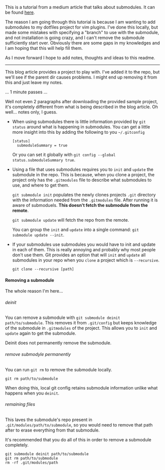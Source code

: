 This is a tutorial from a medium article that talks about submodules. It can be
found [here](https://medium.com/@porteneuve/mastering-git-submodules-34c65e940407#.hcoa9ovk3).

The reason I am going through this tutorial is because I am wanting to add
submodules to my dotfiles project for vim plugins. I've done this locally, but
made some mistakes with specifying a "branch" to use with the submodule, and not
installation is going crazy, and I can't remove the submodule sufficiently start
over. Obviously there are some gaps in my knowledges and I am hoping that this
will help fill them.

As I move forward I hope to add notes, thoughts and ideas to this readme.

--------------------------------------------

This blog article provides a project to play with. I've added it to the repo,
but we'll see if the parent dir causes problems. I might end up removing it from
this and just leave my notes.

... 1 minute passes ...

Well not even 2 paragraphs after downloading the provided sample project, it's
completely different from what is being described in the blog article. Oh
well... notes only, I guess.

* When using submodules there is little information provided by `git status`
  around what is happening in submodules. You can get a little more insight into
  this by adding the following to you `~/.gitconfig`

  ```git
  [status]
    submoduleSummary = true
  ```

  Or you can set it globally with `git config --global status.submoduleSummary
  true`.

* Using a file that uses submodules requires you to `init` and `update` the
  submodule in the repo. This is because, when you clone a project, the project
  only has the `.gitmodules` file to describe what submodules to use, and where to
  get them.

  `git submodule init` populates the newly clones projects `.git` directory with
  the information needed from the `.gitmodules` file. After running it is aware of
  submoduels. **This doesn't fetch the submodule from the remote**.

  `git submodule update` will fetch the repo from the remote.

  You can group the `init` and `update` into a single command: `git submodule
  update --init`.

* If your submodules use submodules you would have to init and update in each of
  them. This is really annoying and probably why most people don't use them. Git
  provides an option that will `init` and `update` all submodules in your repo
  when you `clone` a project which is `--recursive`.

  ```
  git clone --recursive [path]
  ```

#### Removing a submodule

The whole reason I'm here...

###### deinit

You can remove a submodule with `git submodule deinit path/to/submodule`. This
removes it from `.git/config` but keeps knowledge of the submodule in
`.gitmodules` of the project. This allows you to `init` and `update` again to
get the submodule.

Deinit does not permanently remove the submodule.

###### remove submodyle permanently

You can run `git rm` to remove the submodule locally.

```
git rm path/to/submodule
```

 When doing this, local git config retains submodule information unlike what
happens when you `deinit`.

###### remaining files

This laves the submodule's repo present in `.git/modules/path/to/submodule`, so
you would need to remove that path after to erase everything from that
submodule.

It's recommended that you do all of this in order to remove a submodule
completely.

```
git submodule deinit path/to/submodule
git rm path/to/submodule
rm -rf .git/modules/path
```
